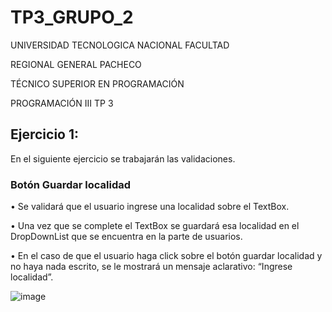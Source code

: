# TP3_GRUPO_2
UNIVERSIDAD TECNOLOGICA NACIONAL FACULTAD

REGIONAL GENERAL PACHECO

TÉCNICO SUPERIOR EN PROGRAMACIÓN

PROGRAMACIÓN III TP 3

## Ejercicio 1:
En el siguiente ejercicio se trabajarán las validaciones.

### Botón Guardar localidad
• Se validará que el usuario ingrese una localidad sobre el TextBox.

• Una vez que se complete el TextBox se guardará esa localidad en el DropDownList que se encuentra en la parte de usuarios.

• En el caso de que el usuario haga click sobre el botón guardar localidad y no
haya nada escrito, se le mostrará un mensaje aclarativo: “Ingrese localidad”.

![image](https://i.gyazo.com/0114e14f2a397235c22ca558fc886a0a.png)
